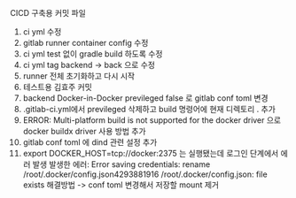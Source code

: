 CICD 구축용 커밋 파일
1. ci yml 수정
2. gitlab runner container config 수정
3. ci yml test 없이 gradle build 하도록 수정
4. ci yml tag backend -> back 으로 수정
5. runner 전체 초기화하고 다시 시작
6. 테스트용 김효주 커밋
7. backend Docker-in-Docker previleged false 로 gitlab conf toml 변경
8. .gitlab-ci.yml에서 previleged 삭제하고 build 명령어에 현재 디렉토리 . 추가 
9. ERROR: Multi-platform build is not supported for the docker driver 으로 docker buildx driver 사용 방법 추가
10. gitlab conf toml 에 dind 관련 설정 추가
11. export DOCKER_HOST=tcp://docker:2375 는 실행됐는데 로그인 단계에서 에러 발생
발생한 에러:
Error saving credentials: rename /root/.docker/config.json4293881916 /root/.docker/config.json: file exists
해결방법 -> conf toml 변경해서 저장할 mount 제거    
